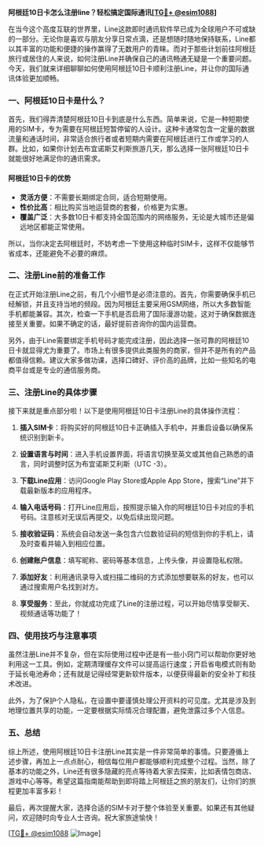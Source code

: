 **阿根廷10日卡怎么注册line？轻松搞定国际通讯[[TG💪+ @esim1088](https://t.me/s/esim1088)]**

在当今这个高度互联的世界里，Line这款即时通讯软件早已成为全球用户不可或缺的一部分。无论你是喜欢与朋友分享日常点滴，还是想随时随地保持联系，Line都以其丰富的功能和便捷的操作赢得了无数用户的青睐。而对于那些计划前往阿根廷旅行或居住的人来说，如何注册Line并确保自己的通讯畅通无疑是一个重要问题。今天，我们就来详细聊聊如何使用阿根廷10日卡顺利注册Line，并让你的国际通讯体验更加顺畅。

### 一、阿根廷10日卡是什么？

首先，我们得弄清楚阿根廷10日卡到底是什么东西。简单来说，它是一种短期使用的SIM卡，专为需要在阿根廷短暂停留的人设计。这种卡通常包含一定量的数据流量和通话时间，非常适合旅行者或者短期内需要在阿根廷进行工作或学习的人群。比如，如果你计划去布宜诺斯艾利斯旅游几天，那么选择一张阿根廷10日卡就能很好地满足你的通讯需求。

#### 阿根廷10日卡的优势

- **灵活方便**：不需要长期绑定合同，适合短期使用。
- **性价比高**：相比购买当地运营商的套餐，价格更为实惠。
- **覆盖广泛**：大多数10日卡都支持全国范围内的网络服务，无论是大城市还是偏远地区都能正常使用。
  
所以，当你决定去阿根廷时，不妨考虑一下使用这种临时SIM卡，这样不仅能够节省成本，还能避免不必要的麻烦。

### 二、注册Line前的准备工作

在正式开始注册Line之前，有几个小细节是必须注意的。首先，你需要确保手机已经解锁，并且支持当地的频段。因为阿根廷主要采用GSM网络，所以大多数智能手机都能兼容。其次，检查一下手机是否启用了国际漫游功能，这对于确保数据连接至关重要。如果不确定的话，最好提前咨询你的国内运营商。

另外，由于Line需要绑定手机号码才能完成注册，因此选择一张可靠的阿根廷10日卡就显得尤为重要了。市场上有很多提供此类服务的商家，但并不是所有的产品都值得信赖。建议大家多做功课，选择口碑好、评价高的品牌，比如一些知名的电商平台或是专业的通信服务商。

### 三、注册Line的具体步骤

接下来就是重点部分啦！以下是使用阿根廷10日卡注册Line的具体操作流程：

1. **插入SIM卡**：将购买好的阿根廷10日卡正确插入手机中，并重启设备以确保系统识别到新卡。
   
2. **设置语言与时间**：进入手机设置界面，将语言切换至英文或其他自己熟悉的语言，同时调整时区为布宜诺斯艾利斯（UTC -3）。

3. **下载Line应用**：访问Google Play Store或Apple App Store，搜索“Line”并下载最新版本的应用程序。

4. **输入电话号码**：打开Line应用后，按照提示输入你的阿根廷10日卡对应的手机号码。注意核对无误后再提交，以免后续出现问题。

5. **接收验证码**：系统会自动发送一条包含六位数验证码的短信到你的手机上，请及时查看并输入到相应位置。

6. **创建账户信息**：填写昵称、密码等基本信息，上传头像，并设置隐私权限。

7. **添加好友**：利用通讯录导入或扫描二维码的方式添加想要联系的好友，也可以通过搜索用户名找到对方。

8. **享受服务**：至此，你就成功完成了Line的注册过程，可以开始尽情享受聊天、视频通话等功能了！

### 四、使用技巧与注意事项

虽然注册Line并不复杂，但在实际使用过程中还是有一些小窍门可以帮助你更好地利用这一工具。例如，定期清理缓存文件可以提高运行速度；开启省电模式则有助于延长电池寿命；还有就是记得经常更新软件版本，以便获得最新的安全补丁和技术改进。

此外，为了保护个人隐私，在设置中要谨慎处理公开资料的可见度。尤其是涉及到地理位置共享的功能，一定要根据实际情况合理配置，避免泄露过多个人信息。

### 五、总结

综上所述，使用阿根廷10日卡注册Line其实是一件非常简单的事情。只要遵循上述步骤，再加上一点点耐心，相信每位用户都能够顺利完成整个过程。当然，除了基本的功能之外，Line还有很多隐藏的亮点等待着大家去探索，比如表情包商店、游戏中心等等。希望这篇指南能帮助到即将踏上阿根廷之旅的朋友们，让你们的旅程更加丰富多彩！

最后，再次提醒大家，选择合适的SIM卡对于整个体验至关重要。如果还有其他疑问，欢迎随时向专业人士咨询。祝大家旅途愉快！

[[TG💪+ @esim1088](https://t.me/s/esim1088) ![Image](https://i.postimg.cc/4NQfJmqS/Snipaste-2025-05-13-00-14-12.png)]
